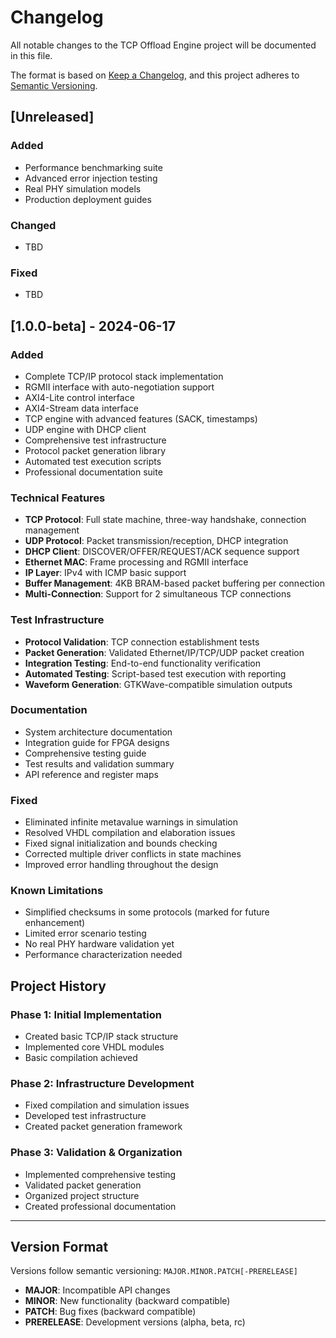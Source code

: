 # Changelog

All notable changes to the TCP Offload Engine project will be documented in this file.

The format is based on [Keep a Changelog](https://keepachangelog.com/en/1.0.0/),
and this project adheres to [Semantic Versioning](https://semver.org/spec/v2.0.0.html).

## [Unreleased]

### Added
- Performance benchmarking suite
- Advanced error injection testing
- Real PHY simulation models
- Production deployment guides

### Changed
- TBD

### Fixed
- TBD

## [1.0.0-beta] - 2024-06-17

### Added
- Complete TCP/IP protocol stack implementation
- RGMII interface with auto-negotiation support
- AXI4-Lite control interface
- AXI4-Stream data interface
- TCP engine with advanced features (SACK, timestamps)
- UDP engine with DHCP client
- Comprehensive test infrastructure
- Protocol packet generation library
- Automated test execution scripts
- Professional documentation suite

### Technical Features
- **TCP Protocol**: Full state machine, three-way handshake, connection management
- **UDP Protocol**: Packet transmission/reception, DHCP integration
- **DHCP Client**: DISCOVER/OFFER/REQUEST/ACK sequence support
- **Ethernet MAC**: Frame processing and RGMII interface
- **IP Layer**: IPv4 with ICMP basic support
- **Buffer Management**: 4KB BRAM-based packet buffering per connection
- **Multi-Connection**: Support for 2 simultaneous TCP connections

### Test Infrastructure
- **Protocol Validation**: TCP connection establishment tests
- **Packet Generation**: Validated Ethernet/IP/TCP/UDP packet creation
- **Integration Testing**: End-to-end functionality verification
- **Automated Testing**: Script-based test execution with reporting
- **Waveform Generation**: GTKWave-compatible simulation outputs

### Documentation
- System architecture documentation
- Integration guide for FPGA designs
- Comprehensive testing guide
- Test results and validation summary
- API reference and register maps

### Fixed
- Eliminated infinite metavalue warnings in simulation
- Resolved VHDL compilation and elaboration issues
- Fixed signal initialization and bounds checking
- Corrected multiple driver conflicts in state machines
- Improved error handling throughout the design

### Known Limitations
- Simplified checksums in some protocols (marked for future enhancement)
- Limited error scenario testing
- No real PHY hardware validation yet
- Performance characterization needed

## Project History

### Phase 1: Initial Implementation
- Created basic TCP/IP stack structure
- Implemented core VHDL modules
- Basic compilation achieved

### Phase 2: Infrastructure Development  
- Fixed compilation and simulation issues
- Developed test infrastructure
- Created packet generation framework

### Phase 3: Validation & Organization
- Implemented comprehensive testing
- Validated packet generation
- Organized project structure
- Created professional documentation

---

## Version Format

Versions follow semantic versioning: `MAJOR.MINOR.PATCH[-PRERELEASE]`

- **MAJOR**: Incompatible API changes
- **MINOR**: New functionality (backward compatible)
- **PATCH**: Bug fixes (backward compatible)
- **PRERELEASE**: Development versions (alpha, beta, rc)